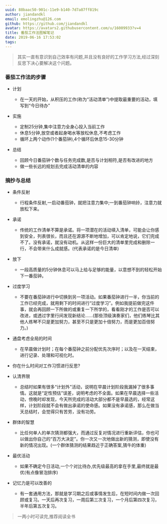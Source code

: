 ```yaml
---
uuid: 88baac50-901c-11e9-b140-7d7a87ff819c
author: jiandandkl
email: emolingzhu@126.com
github: https://github.com/jiandandkl
avatar: https://avatars2.githubusercontent.com/u/16009933?v=4
title: 番茄工作法图解笔记
date: 2019-06-16 17:53:02
tags:
---
```


> 其实一直有意识到自己效率有问题,并且没有良好的工作学习方法,经过深刻反思下决心要解决这个问题。

### 番茄工作法的步骤

* 计划
  * 在一天的开始，从积压的工作(称为“活动清单”)中提取最重要的活动，填写到“今日待办”

* 实施
  * 定制25分钟,集中注意力全身心投入当前工作
  * 休息5分钟,放空或者起身喝水等放松休息,不考虑工作
  * 循环上两个动作(1个番茄钟),4个循环后休息15-30分钟

* 总结
  * 回顾今日番茄钟个数与任务完成数,是否与计划相符,是否有改进的地方
  * 做一些长远的规划去完成活动清单的内容

### 摘抄与总结

* 条件反射
  * 行程条件反射,一启动番茄钟，就把注意力集中;一到番茄钟响铃，注意力就放松下来。

* 承诺
  * 传统的工作清单不算是承诺。将一项潜在的活动填入清单，可能会让你感到安全，列表很长，而且还在源源不断地增加，可以肯定地说，它们完成不了。没有承诺，就没有动机。从这样一份巨大的清单里完成和删除一行，不会带来什么成就感。(代表承诺的是今日清单)

* 放下
  * 一段高质量的5分钟休息可以马上给与足够的能量，以意想不到的轻松开始下一番茄钟。

* 过度学习
  * 不要在番茄钟进行中切换到另一项活动。如果番茄钟进行一半，你当前的工作已经完成，就用剩下的时间进行“过度学习”。例如我提前做完这件事，就会再回顾一下所做的或重复一下所学的，看看刚才的工作是否可以改进，或透过字里行间发现新结论……(那些顶级演奏家们，他们练琴比其他人练琴不只是更加努力，甚至不只是更加十倍努力，而是更加百倍努力。)

* 通盘考虑全局的时间
  * 在早晨做计划时；在每个番茄钟之前分配优先次序时；以及在一天结束，进行记录、处理和可视化时。

* 你在什么时间对工作习惯进行反思?

* 认清界限
  * 总结时如果有很多“计划外”活动，说明在早晨计划阶段我漏掉了很多事情。这就是“定性预估”误差，说明考虑的不全面。如果在早晨选择一些活动，傍晚时却发现，今天所完成的活动大部分都不是早晨选的，经常这样，计划阶段就不会有做出承诺的使命感。如果没有承诺感，那么在做当天总结时，会觉得只有苦劳，没有功劳。

* 群体的智慧
  * 比任何单人的单次猜测都强大，而通过反复对情况进行重新评估，你也可以做出你自己的“百万大决定”。你一次又一次地做出新的猜测，即使没有新的情况出现。(一个群体猜测的结果趋近于正确答案,猜牛的体重)

* 最优活动
  * 如果不确定今日活动,一个个对比待办,优先级最高的拿在手里,最终就是最优(有点像冒泡排序)

* 记忆力是可以改善的
  * 有一套通用方法，那就是学习期之后或事情发生后，在短时间内做一次回顾或复习。一天后再次复习，一周后第三次复习，一个月后第四次复习，半年后第五次复习。

> 一两小时可读完,推荐阅读全书

